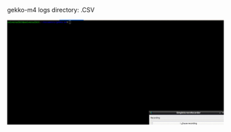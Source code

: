gekko-m4 logs directory: .CSV

<img src="https://github.com/universalbit-dev/gekko-m4/blob/master/docs/logs/images/gif/logs_csv_start_open_high_low_close_vwp_volume_trades.gif" width="auto"></img>

